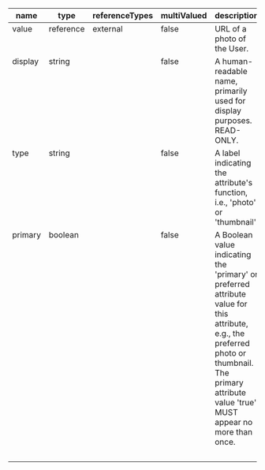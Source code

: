 <table style="border: 1px black;">
	<thead style="border: 1px black;">
		<tr>
			<th>name</th>
			<th>type</th>
			<th>referenceTypes</th>
			<th>multiValued</th>
			<th>description</th>
			<th>required</th>
			<th>caseExact</th>
			<th>mutability</th>
			<th>returned</th>
			<th>uniqueness</th>
		</tr>
	</thead>
	<tbody style="vertical-align: top">
		<tr>
			<td>value</td>
			<td>reference</td>
			<td>external</td>
			<td>false</td>
			<td>URL of a photo of the User.</td>
			<td>false</td>
			<td>false</td>
			<td>readWrite</td>
			<td>default</td>
			<td>none</td>
		</tr>
		<tr>
			<td>display</td>
			<td>string</td>
			<td></td>
			<td>false</td>
			<td>A human-readable name, primarily used for display purposes.  READ-ONLY.</td>
			<td>false</td>
			<td>false</td>
			<td>readWrite</td>
			<td>default</td>
			<td>none</td>
		</tr>
		<tr>
			<td>type</td>
			<td>string</td>
			<td></td>
			<td>false</td>
			<td>A label indicating the attribute's function, i.e., 'photo' or 'thumbnail'.</td>
			<td>false</td>
			<td>false</td>
			<td>readWrite</td>
			<td>default</td>
			<td>none</td>
		</tr>
		<tr>
			<td>primary</td>
			<td>boolean</td>
			<td></td>
			<td>false</td>
			<td>A Boolean value indicating the 'primary' or preferred attribute value for this attribute, e.g., the preferred photo or thumbnail.  The primary attribute value 'true' MUST appear no more than once.</td>
			<td>false</td>
			<td></td>
			<td>readWrite</td>
			<td>default</td>
			<td></td>
		</tr>
		<tr>
			<td></td>
			<td>&nbsp;</td>
			<td>&nbsp;</td>
			<td>&nbsp;</td>
			<td>&nbsp;</td>
			<td>&nbsp;</td>
			<td>&nbsp;</td>
			<td>&nbsp;</td>
			<td>&nbsp;</td>
			<td>&nbsp;</td>
		</tr>
	</tbody>
</table>
